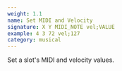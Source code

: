 ```yaml
---
weight: 1.1
name: Set MIDI and Velocity
signature: X Y MIDI_NOTE vel;VALUE
example: 4 3 72 vel;127
category: musical
---
```

Set a slot's MIDI and velocity values.